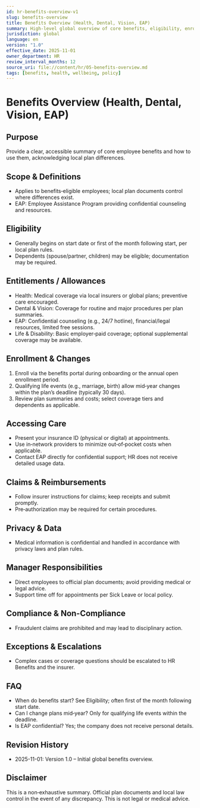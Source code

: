 ```yaml
---
id: hr-benefits-overview-v1
slug: benefits-overview
title: Benefits Overview (Health, Dental, Vision, EAP)
summary: High-level global overview of core benefits, eligibility, enrollment timelines, and how to access care and support.
jurisdiction: global
language: en
version: "1.0"
effective_date: 2025-11-01
owner_department: HR
review_interval_months: 12
source_uri: file://content/hr/05-benefits-overview.md
tags: [benefits, health, wellbeing, policy]
---
```


# Benefits Overview (Health, Dental, Vision, EAP)

## Purpose
Provide a clear, accessible summary of core employee benefits and how to use them, acknowledging local plan differences.

## Scope & Definitions
- Applies to benefits‑eligible employees; local plan documents control where differences exist.
- EAP: Employee Assistance Program providing confidential counseling and resources.

## Eligibility
- Generally begins on start date or first of the month following start, per local plan rules.
- Dependents (spouse/partner, children) may be eligible; documentation may be required.

## Entitlements / Allowances
- Health: Medical coverage via local insurers or global plans; preventive care encouraged.
- Dental & Vision: Coverage for routine and major procedures per plan summaries.
- EAP: Confidential counseling (e.g., 24/7 hotline), financial/legal resources, limited free sessions.
- Life & Disability: Basic employer‑paid coverage; optional supplemental coverage may be available.

## Enrollment & Changes
1. Enroll via the benefits portal during onboarding or the annual open enrollment period.
2. Qualifying life events (e.g., marriage, birth) allow mid‑year changes within the plan’s deadline (typically 30 days).
3. Review plan summaries and costs; select coverage tiers and dependents as applicable.

## Accessing Care
- Present your insurance ID (physical or digital) at appointments.
- Use in‑network providers to minimize out‑of‑pocket costs when applicable.
- Contact EAP directly for confidential support; HR does not receive detailed usage data.

## Claims & Reimbursements
- Follow insurer instructions for claims; keep receipts and submit promptly.
- Pre‑authorization may be required for certain procedures.

## Privacy & Data
- Medical information is confidential and handled in accordance with privacy laws and plan rules.

## Manager Responsibilities
- Direct employees to official plan documents; avoid providing medical or legal advice.
- Support time off for appointments per Sick Leave or local policy.

## Compliance & Non-Compliance
- Fraudulent claims are prohibited and may lead to disciplinary action.

## Exceptions & Escalations
- Complex cases or coverage questions should be escalated to HR Benefits and the insurer.

## FAQ
- When do benefits start? See Eligibility; often first of the month following start date.
- Can I change plans mid‑year? Only for qualifying life events within the deadline.
- Is EAP confidential? Yes; the company does not receive personal details.

## Revision History
- 2025-11-01: Version 1.0 – Initial global benefits overview.

## Disclaimer
This is a non‑exhaustive summary. Official plan documents and local law control in the event of any discrepancy. This is not legal or medical advice.



